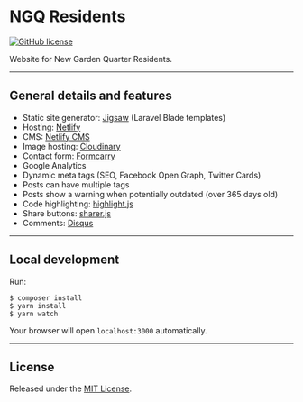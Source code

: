# NGQ Residents

[![GitHub license](https://img.shields.io/badge/license-MIT-blue.svg)](https://oss.ninja/mit/raniesantos)

Website for New Garden Quarter Residents.

___
## General details and features

- Static site generator: [Jigsaw](http://jigsaw.tighten.co) (Laravel Blade templates)
- Hosting: [Netlify](https://www.netlify.com)
- CMS: [Netlify CMS](https://www.netlifycms.org)
- Image hosting: [Cloudinary](https://cloudinary.com)
- Contact form: [Formcarry](https://formcarry.com)
- Google Analytics
- Dynamic meta tags (SEO, Facebook Open Graph, Twitter Cards)
- Posts can have multiple tags
- Posts show a warning when potentially outdated (over 365 days old)
- Code highlighting: [highlight.js](https://github.com/highlightjs/highlight.js)
- Share buttons: [sharer.js](https://github.com/ellisonleao/sharer.js)
- Comments: [Disqus](https://disqus.com)

___
## Local development

Run:

```shell
$ composer install
$ yarn install
$ yarn watch
```

Your browser will open `localhost:3000` automatically.

___
## License

Released under the [MIT License](https://oss.ninja/mit/raniesantos).
